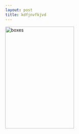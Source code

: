 ```yaml
---
layout: post
title: kdfjnvfkjvd
---
```


<img src="https://farm8.staticflickr.com/7419/16415095876_6a80851b1f_b.jpg" alt="boxes" height="320" width="217">

